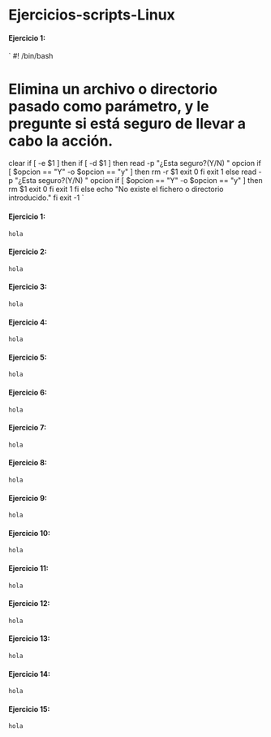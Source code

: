 # Ejercicios-scripts-Linux
#### Ejercicio 1:
`
#! /bin/bash

# Elimina un archivo o directorio pasado como parámetro, y le pregunte si está seguro de llevar a cabo la acción.

clear
if [ -e $1 ]
then
	if [ -d $1 ]
	then
		read -p "¿Esta seguro?(Y/N) " opcion
		if [ $opcion == "Y" -o $opcion == "y" ]
		then
			rm -r $1
			exit 0
		fi
		exit 1
	else
		read -p "¿Esta seguro?(Y/N) " opcion
		if [ $opcion == "Y" -o $opcion == "y" ]
		then
			rm $1
			exit 0
		fi
		exit 1
	fi
else
	echo "No existe el fichero o directorio introducido."
fi
exit -1
`

#### Ejercicio 1:
`hola`

#### Ejercicio 2:
`hola`

#### Ejercicio 3:
`hola`

#### Ejercicio 4:
`hola`

#### Ejercicio 5:
`hola`

#### Ejercicio 6:
`hola`

#### Ejercicio 7:
`hola`

#### Ejercicio 8:
`hola`

#### Ejercicio 9:
`hola`

#### Ejercicio 10:
`hola`

#### Ejercicio 11:
`hola`

#### Ejercicio 12:
`hola`

#### Ejercicio 13:
`hola`

#### Ejercicio 14:
`hola`

#### Ejercicio 15:
`hola`
